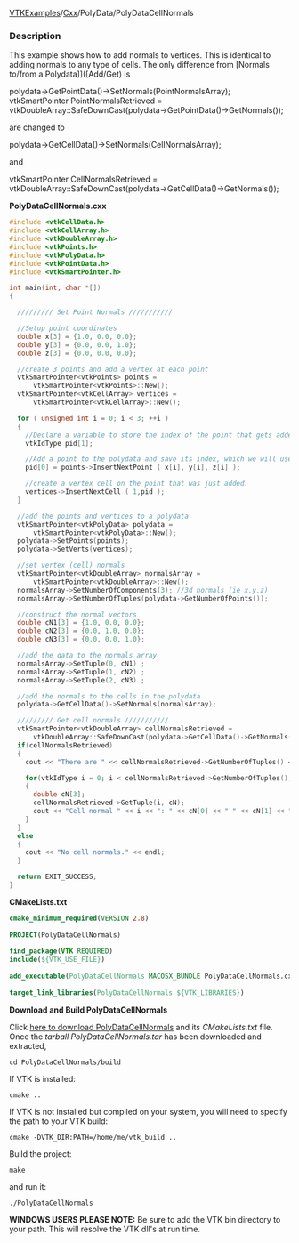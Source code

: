 [VTKExamples](Home)/[Cxx](Cxx)/PolyData/PolyDataCellNormals

### Description
This example shows how to add normals to vertices. This is identical to adding normals to any type of cells. The only difference from [Normals to/from a Polydata]]([Add/Get) is

<source lang="cpp">
polydata->GetPointData()->SetNormals(PointNormalsArray);
</source>

<source lang="cpp">
vtkSmartPointer<vtkDoubleArray> PointNormalsRetrieved = vtkDoubleArray::SafeDownCast(polydata->GetPointData()->GetNormals());
</source>

are changed to 


<source lang="cpp">
polydata->GetCellData()->SetNormals(CellNormalsArray);
</source>

and 

<source lang="cpp">
vtkSmartPointer<vtkDoubleArray> CellNormalsRetrieved = vtkDoubleArray::SafeDownCast(polydata->GetCellData()->GetNormals());
</source>

**PolyDataCellNormals.cxx**
```c++
#include <vtkCellData.h>
#include <vtkCellArray.h>
#include <vtkDoubleArray.h>
#include <vtkPoints.h>
#include <vtkPolyData.h>
#include <vtkPointData.h>
#include <vtkSmartPointer.h>

int main(int, char *[])
{

  ///////// Set Point Normals ///////////

  //Setup point coordinates
  double x[3] = {1.0, 0.0, 0.0};
  double y[3] = {0.0, 0.0, 1.0};
  double z[3] = {0.0, 0.0, 0.0};

  //create 3 points and add a vertex at each point
  vtkSmartPointer<vtkPoints> points =
      vtkSmartPointer<vtkPoints>::New();
  vtkSmartPointer<vtkCellArray> vertices =
      vtkSmartPointer<vtkCellArray>::New();

  for ( unsigned int i = 0; i < 3; ++i )
  {
    //Declare a variable to store the index of the point that gets added. This behaves just like an unsigned int.
    vtkIdType pid[1];

    //Add a point to the polydata and save its index, which we will use to create the vertex on that point.
    pid[0] = points->InsertNextPoint ( x[i], y[i], z[i] );

    //create a vertex cell on the point that was just added.
    vertices->InsertNextCell ( 1,pid );
  }

  //add the points and vertices to a polydata
  vtkSmartPointer<vtkPolyData> polydata =
      vtkSmartPointer<vtkPolyData>::New();
  polydata->SetPoints(points);
  polydata->SetVerts(vertices);

  //set vertex (cell) normals
  vtkSmartPointer<vtkDoubleArray> normalsArray =
      vtkSmartPointer<vtkDoubleArray>::New();
  normalsArray->SetNumberOfComponents(3); //3d normals (ie x,y,z)
  normalsArray->SetNumberOfTuples(polydata->GetNumberOfPoints());

  //construct the normal vectors
  double cN1[3] = {1.0, 0.0, 0.0};
  double cN2[3] = {0.0, 1.0, 0.0};
  double cN3[3] = {0.0, 0.0, 1.0};

  //add the data to the normals array
  normalsArray->SetTuple(0, cN1) ;
  normalsArray->SetTuple(1, cN2) ;
  normalsArray->SetTuple(2, cN3) ;

  //add the normals to the cells in the polydata
  polydata->GetCellData()->SetNormals(normalsArray);

  ///////// Get cell normals ///////////
  vtkSmartPointer<vtkDoubleArray> cellNormalsRetrieved =
      vtkDoubleArray::SafeDownCast(polydata->GetCellData()->GetNormals());
  if(cellNormalsRetrieved)
  {
    cout << "There are " << cellNormalsRetrieved->GetNumberOfTuples() << " cell normals." << endl;

    for(vtkIdType i = 0; i < cellNormalsRetrieved->GetNumberOfTuples(); i++)
    {
      double cN[3];
      cellNormalsRetrieved->GetTuple(i, cN);
      cout << "Cell normal " << i << ": " << cN[0] << " " << cN[1] << " " << cN[2] << endl;
    }
  }
  else
  {
    cout << "No cell normals." << endl;
  }

  return EXIT_SUCCESS;
}
```
**CMakeLists.txt**
```cmake
cmake_minimum_required(VERSION 2.8)
 
PROJECT(PolyDataCellNormals)
 
find_package(VTK REQUIRED)
include(${VTK_USE_FILE})
 
add_executable(PolyDataCellNormals MACOSX_BUNDLE PolyDataCellNormals.cxx)
 
target_link_libraries(PolyDataCellNormals ${VTK_LIBRARIES})
```

**Download and Build PolyDataCellNormals**

Click [here to download PolyDataCellNormals](https://github.com/lorensen/VTKWikiExamplesTarballs/raw/master/PolyDataCellNormals.tar) and its *CMakeLists.txt* file.
Once the *tarball PolyDataCellNormals.tar* has been downloaded and extracted,
```
cd PolyDataCellNormals/build 
```
If VTK is installed:
```
cmake ..
```
If VTK is not installed but compiled on your system, you will need to specify the path to your VTK build:
```
cmake -DVTK_DIR:PATH=/home/me/vtk_build ..
```
Build the project:
```
make
```
and run it:
```
./PolyDataCellNormals
```
**WINDOWS USERS PLEASE NOTE:** Be sure to add the VTK bin directory to your path. This will resolve the VTK dll's at run time.

